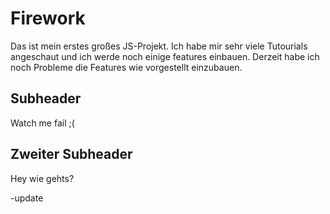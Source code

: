 # Firework

Das ist mein erstes großes JS-Projekt. Ich habe mir sehr viele Tutourials angeschaut und ich werde noch einige features einbauen. Derzeit habe ich noch Probleme die Features wie vorgestellt einzubauen.

## Subheader

Watch me fail ;(

## Zweiter Subheader

Hey wie gehts?

-update
